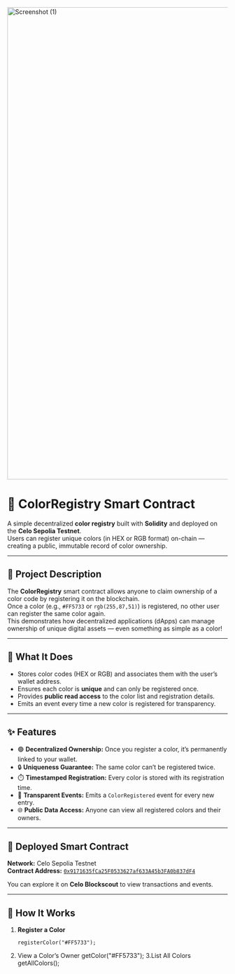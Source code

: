 <img width="1920" height="1080" alt="Screenshot (1)" src="https://github.com/user-attachments/assets/a8901132-49a2-4ef8-ae9c-96b142caeb8e" />


# 🎨 ColorRegistry Smart Contract


A simple decentralized **color registry** built with **Solidity** and deployed on the **Celo Sepolia Testnet**.  
Users can register unique colors (in HEX or RGB format) on-chain — creating a public, immutable record of color ownership.

---

## 📘 Project Description

The **ColorRegistry** smart contract allows anyone to claim ownership of a color code by registering it on the blockchain.  
Once a color (e.g., `#FF5733` or `rgb(255,87,51)`) is registered, no other user can register the same color again.  
This demonstrates how decentralized applications (dApps) can manage ownership of unique digital assets — even something as simple as a color!

---

## 🧩 What It Does

- Stores color codes (HEX or RGB) and associates them with the user’s wallet address.
- Ensures each color is **unique** and can only be registered once.
- Provides **public read access** to the color list and registration details.
- Emits an event every time a new color is registered for transparency.

---

## ✨ Features

- 🟢 **Decentralized Ownership:** Once you register a color, it’s permanently linked to your wallet.
- 🔒 **Uniqueness Guarantee:** The same color can’t be registered twice.
- ⏱️ **Timestamped Registration:** Every color is stored with its registration time.
- 📜 **Transparent Events:** Emits a `ColorRegistered` event for every new entry.
- 🌐 **Public Data Access:** Anyone can view all registered colors and their owners.

---

## 🔗 Deployed Smart Contract

**Network:** Celo Sepolia Testnet  
**Contract Address:** [`0x9171635fCa25F0533627af633A45b3FA0b837dF4`](https://celo-sepolia.blockscout.com/address/0x9171635fCa25F0533627af633A45b3FA0b837dF4)

You can explore it on **Celo Blockscout** to view transactions and events.

---

## 🧠 How It Works

1. **Register a Color**
   ```solidity
   registerColor("#FF5733");
2. View a Color’s Owner
   getColor("#FF5733");
3.List All Colors
  getAllColors();
